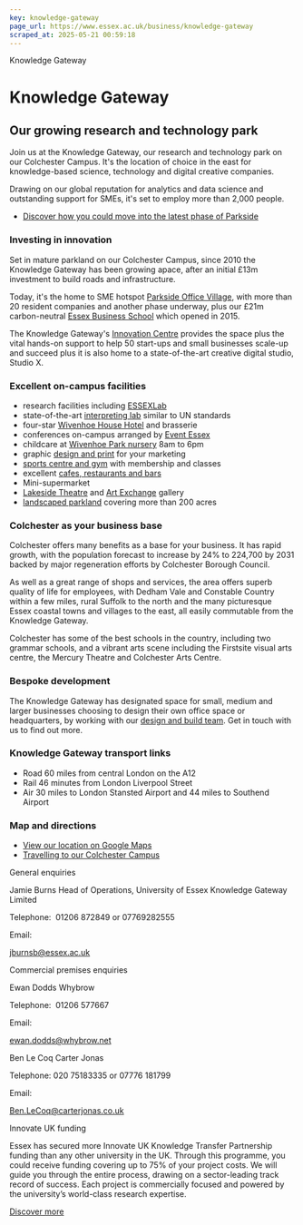 ```yaml
---
key: knowledge-gateway
page_url: https://www.essex.ac.uk/business/knowledge-gateway
scraped_at: 2025-05-21 00:59:18
---
```


Knowledge Gateway

# Knowledge Gateway

## Our growing research and technology park

Join us at the Knowledge Gateway, our research and technology park on our Colchester Campus. It's the location of choice in the east for knowledge-based science, technology and digital creative companies.

Drawing on our global reputation for analytics and data science and outstanding support for SMEs, it's set to employ more than 2,000 people.

* [Discover how you could move into the latest phase of Parkside](http://knowledge-gateway.co.uk/)

### Investing in innovation

Set in mature parkland on our Colchester Campus, since 2010 the Knowledge Gateway has been growing apace, after an initial £13m investment to build roads and infrastructure.

Today, it's the home to SME hotspot [Parkside Office Village](https://www.knowledge-gateway.co.uk/availability/), with more than 20 resident companies and another phase underway, plus our £21m carbon-neutral [Essex Business School](https://www1.essex.ac.uk/ebs) which opened in 2015.

The Knowledge Gateway's [Innovation Centre](https://www.essex.ac.uk/business/knowledge-gateway/innovation-centre) provides the space plus the vital hands-on support to help 50 start-ups and small businesses scale-up and succeed plus it is also home to a state-of-the-art creative digital studio, Studio X.

### Excellent on-campus facilities

* research facilities including [ESSEXLab](https://www.essex.ac.uk/research/essexlab)
* state-of-the-art [interpreting lab](https://www.essex.ac.uk/business/facilities/conference-and-event-packages/conference-interpreting) similar to UN standards
* four-star [Wivenhoe House Hotel](http://www.wivenhoehouse.co.uk/business/) and brasserie
* conferences on-campus arranged by [Event Essex](http://www.eventessex.co.uk/)
* childcare at [Wivenhoe Park nursery](http://www.wivenhoeparkdaynursery.co.uk/) 8am to 6pm
* graphic [design and print](https://www.essex.ac.uk/staff/design-print-and-copy-services) for your marketing
* [sports centre and gym](http://www.essex.ac.uk/sport/) with membership and classes
* excellent [cafes, restaurants and bars](http://www.essex.ac.uk/catering/colchester/default.aspx)
* Mini-supermarket
* [Lakeside Theatre](http://lakesidetheatre.org.uk/) and [Art Exchange](http://www.artexchange.org.uk/) gallery
* [landscaped parkland](https://www.essex.ac.uk/wivenhoe-park) covering more than 200 acres

### Colchester as your business base

Colchester offers many benefits as a base for your business. It has rapid growth, with the population forecast to increase by 24% to 224,700 by 2031 backed by major regeneration efforts by Colchester Borough Council.

As well as a great range of shops and services, the area offers superb quality of life for employees, with Dedham Vale and Constable Country within a few miles, rural Suffolk to the north and the many picturesque Essex coastal towns and villages to the east, all easily commutable from the Knowledge Gateway.

Colchester has some of the best schools in the country, including two grammar schools, and a vibrant arts scene including the Firstsite visual arts centre, the Mercury Theatre and Colchester Arts Centre.

### Bespoke development

The Knowledge Gateway has designated space for small, medium and larger businesses choosing to design their own office space or headquarters, by working with our [design and build team](https://www.essex.ac.uk/sitecore/service/notfound.aspx?item=web%3a%7bC8210C87-3677-4582-B7DC-0613F66C26A3%7d%40en). Get in touch with us to find out more.

### Knowledge Gateway transport links

* Road 60 miles from central London on the A12
* Rail 46 minutes from London Liverpool Street
* Air 30 miles to London Stansted Airport and 44 miles to Southend Airport

### Map and directions

* [View our location on Google Maps](https://www.google.co.uk/maps/place/Boundary+Rd/@51.8800318%2C0.9402658%2C17z/data=%213m1%214b1%214m2%213m1%211s0x47d9056d8b1b25d7:0xba5c57128a4578af)
* [Travelling to our Colchester Campus](https://www.essex.ac.uk/visit-us/plan-your-visit/travel-to-colchester)

General enquiries

Jamie Burns
Head of Operations, University of Essex Knowledge Gateway Limited

Telephone:
 01206 872849 or 07769282555

Email:

[jburnsb@essex.ac.uk](mailto:jburnsb@essex.ac.uk)

Commercial premises enquiries

Ewan Dodds
Whybrow

Telephone:
 01206 577667

Email:

[ewan.dodds@whybrow.net](mailto:ewan.dodds@whybrow.net)

Ben Le Coq
Carter Jonas

Telephone:
020 75183335 or 07776 181799

Email:

[Ben.LeCoq@carterjonas.co.uk](mailto:Ben.LeCoq@carterjonas.co.uk)

Innovate UK funding

Essex has secured more Innovate UK Knowledge Transfer Partnership funding than any other university in the UK. Through this programme, you could receive funding covering up to 75% of your project costs. We will guide you through the entire process, drawing on a sector-leading track record of success. Each project is commercially focused and powered by the university’s world-class research expertise.

[Discover more](https://www.essex.ac.uk/business/expertise/knowledge-transfer-partnerships)